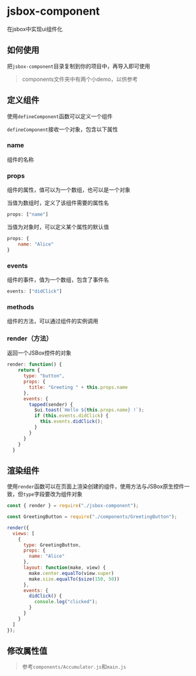 # jsbox-component

在jsbox中实现ui组件化

## 如何使用

把`jsbox-component`目录复制到你的项目中，再导入即可使用

> components文件夹中有两个小demo，以供参考

## 定义组件

使用`defineComponent`函数可以定义一个组件

`defineComponent`接收一个对象，包含以下属性

### name

组件的名称

### props

组件的属性，值可以为一个数组，也可以是一个对象

当值为数组时，定义了该组件需要的属性名

```js
props: ["name"]
```

当值为对象时，可以定义某个属性的默认值

```js
props: {
	name: "Alice"
}
```

### events

组件的事件，值为一个数组，包含了事件名

```js
events: ["didClick"]
```

### methods

组件的方法，可以通过组件的实例调用

### render（方法）

返回一个JSBox控件的对象

```js
render: function() {
    return {
      type: "button",
      props: {
        title: "Greeting " + this.props.name
      },
      events: {
        tapped(sender) {
          $ui.toast(`Hello ${this.props.name} !`);
          if (this.events.didClick) {
            this.events.didClick();
          }
        }
      }
    }
  }
```

## 渲染组件

使用`render`函数可以在页面上渲染创建的组件，使用方法与JSBox原生控件一致，但`type`字段要改为组件对象

```js
const { render } = require("./jsbox-component");

const GreetingButton = require("./components/GreetingButton");

render({
  views: [
    {
      type: GreetingButton,
      props: {
        name: "Alice"
      },
      layout: function(make, view) {
        make.center.equalTo(view.super)
        make.size.equalTo($size(150, 50))
      },
      events: {
        didClick() {
          console.log("clicked");
        }
      }
    }
  ]
});
```

## 修改属性值

> 参考`components/Accumulator.js`和`main.js`


